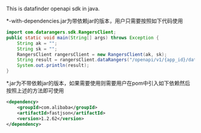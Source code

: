 This is datafinder openapi sdk in java.

*-with-dependencies.jar为带依赖jar的版本，用户只需要按照如下代码使用

```java
import com.datarangers.sdk.RangersClient;
public static void main(String[] args) throws Exception {
    String ak = "";
    String sk = "";
    RangersClient rangersClient = new RangersClient(ak, sk);
    String result = rangersClient.dataRangers("/openapi/v1/{app_id}/date/2020-02-20/2020-02-23/downloads");
    System.out.println(result);
}
```

*.jar为不带依赖jar的版本，如果需要使用则需要用户在pom中引入如下依赖然后按照上述的方法即可使用

```xml
<dependency>
    <groupId>com.alibaba</groupId>
    <artifactId>fastjson</artifactId>
    <version>1.2.62</version>
</dependency>
